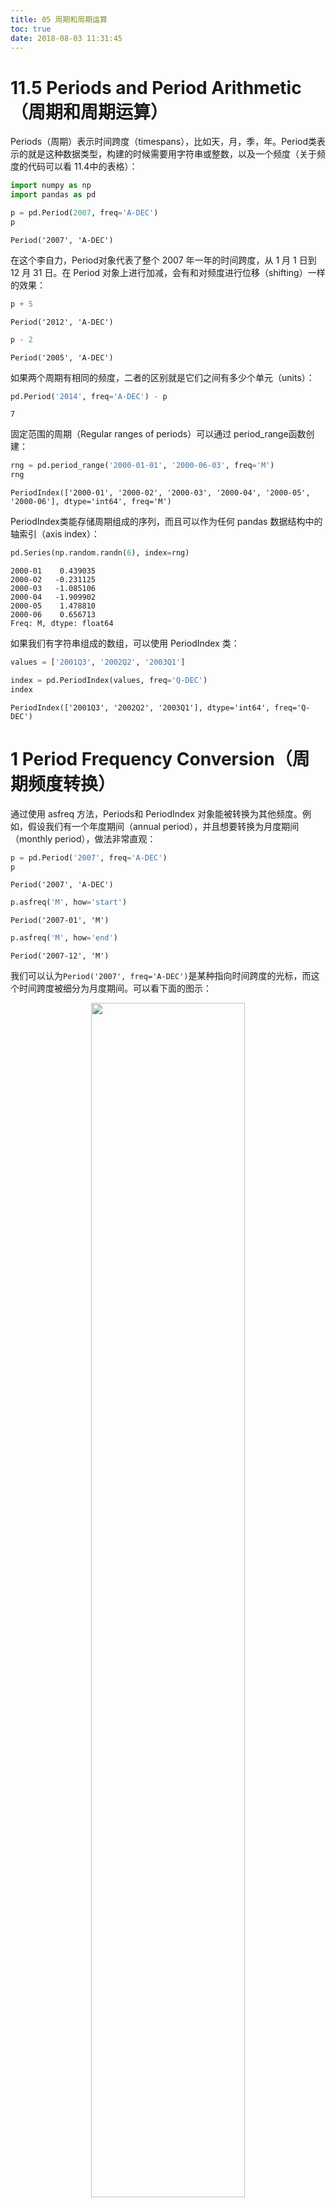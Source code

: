 ```yaml
---
title: 05 周期和周期运算
toc: true
date: 2018-08-03 11:31:45
---
```


# 11.5 Periods and Period Arithmetic（周期和周期运算）

Periods（周期）表示时间跨度（timespans），比如天，月，季，年。Period类表示的就是这种数据类型，构建的时候需要用字符串或整数，以及一个频度（关于频度的代码可以看 11.4中的表格）：


```Python
import numpy as np
import pandas as pd
```


```Python
p = pd.Period(2007, freq='A-DEC')
p
```




    Period('2007', 'A-DEC')



在这个李自力，Period对象代表了整个 2007 年一年的时间跨度，从 1 月 1 日到 12 月 31 日。在 Period 对象上进行加减，会有和对频度进行位移（shifting）一样的效果：


```Python
p + 5
```




    Period('2012', 'A-DEC')




```Python
p - 2
```




    Period('2005', 'A-DEC')



如果两个周期有相同的频度，二者的区别就是它们之间有多少个单元（units）：


```Python
pd.Period('2014', freq='A-DEC') - p
```




    7



固定范围的周期（Regular ranges of periods）可以通过 period_range函数创建：


```Python
rng = pd.period_range('2000-01-01', '2000-06-03', freq='M')
rng
```




    PeriodIndex(['2000-01', '2000-02', '2000-03', '2000-04', '2000-05', '2000-06'], dtype='int64', freq='M')



PeriodIndex类能存储周期组成的序列，而且可以作为任何 pandas 数据结构中的轴索引（axis index）：


```Python
pd.Series(np.random.randn(6), index=rng)
```




    2000-01    0.439035
    2000-02   -0.231125
    2000-03   -1.085106
    2000-04   -1.909902
    2000-05    1.478810
    2000-06    0.656713
    Freq: M, dtype: float64



如果我们有字符串组成的数组，可以使用 PeriodIndex 类：


```Python
values = ['2001Q3', '2002Q2', '2003Q1']
```


```Python
index = pd.PeriodIndex(values, freq='Q-DEC')
index
```




    PeriodIndex(['2001Q3', '2002Q2', '2003Q1'], dtype='int64', freq='Q-DEC')



# 1 Period Frequency Conversion（周期频度转换）

通过使用 asfreq 方法，Periods和 PeriodIndex 对象能被转换为其他频度。例如，假设我们有一个年度期间（annual period），并且想要转换为月度期间（monthly period），做法非常直观：


```Python
p = pd.Period('2007', freq='A-DEC')
p
```




    Period('2007', 'A-DEC')




```Python
p.asfreq('M', how='start')
```




    Period('2007-01', 'M')




```Python
p.asfreq('M', how='end')
```




    Period('2007-12', 'M')



我们可以认为`Period('2007', freq='A-DEC')`是某种指向时间跨度的光标，而这个时间跨度被细分为月度期间。可以看下面的图示：

<p align="center">
    <img width="70%" height="70%" src="http://images.iterate.site/blog/image/180803/ejkdk04ie9.png?imageslim">
</p>

如果一个财政年度（fiscal year）是在 1 月结束，而不是 12 月，那么对应的月度期间会不一样：


```Python
p = pd.Period('2007', freq='A-JUN')
p
```




    Period('2007', 'A-JUN')




```Python
p.asfreq('M', 'start')
```




    Period('2006-07', 'M')




```Python
p.asfreq('M', 'end')
```




    Period('2007-06', 'M')



当我们转换高频度为低频度时，pandas会根据 subperiod（次周期；子周期）的归属来决定 superperiod（超周期；母周期）。例如，在 A-JUN频度中，月份 Aug-2007其实是个 2008 周期的一部分：


```Python
p = pd.Period('Aug-2007', 'M')
```


```Python
p.asfreq('A-JUN')
```




    Period('2008', 'A-JUN')



整个 PeriodIndex 对象或时间序列可以被转换为一样的语义（semantics）：


```Python
rng = pd.period_range('2006', '2009', freq='A-DEC')
```


```Python
ts = pd.Series(np.random.randn(len(rng)), index=rng)
ts
```




    2006    0.391629
    2007    0.497413
    2008   -1.685639
    2009    0.939885
    Freq: A-DEC, dtype: float64




```Python
ts.asfreq('M', how='start')
```




    2006-01    0.391629
    2007-01    0.497413
    2008-01   -1.685639
    2009-01    0.939885
    Freq: M, dtype: float64



这里，年度周期可以用月度周期替换，对应的第一个月也会包含在每个年度周期里。如果我们想要每年的最后一个工作日的话，可以使用'B'频度，并指明我们想要周期的结尾：


```Python
ts.asfreq('B', how='end')
```




    2006-12-29    0.391629
    2007-12-31    0.497413
    2008-12-31   -1.685639
    2009-12-31    0.939885
    Freq: B, dtype: float64



# 2 Quarterly Period Frequencies（季度周期频度）

季度数据经常出现在会计，经济等领域。大部分季度数据都与财政年度结束日（fiscal year end）相关，比如 12 月最后一个工作日。因此，根据财政年度结束的不同，周期 2012Q4 也有不同的意义。pandas支持所有 12 个周期频度，从 Q-JAN到 Q-DEC：


```Python
p = pd.Period('2012Q4', freq='Q-JAN')
p
```




    Period('2012Q4', 'Q-JAN')



如果是财政年度结束日在一月份，那么 2012Q4 代表从 11 月到 1 月，可以用日频度查看。可以看下面的图示帮助理解：

<p align="center">
    <img width="70%" height="70%" src="http://images.iterate.site/blog/image/180803/ddHJJi4D8F.png?imageslim">
</p>


```Python
p.asfreq('D', 'start')
```




    Period('2011-11-01', 'D')




```Python
p.asfreq('D', 'end')
```




    Period('2012-01-31', 'D')



因此，做些简单的周期运算也是可能的，例如，获得每个季度的，第二个到最后一个工作日的，下午 4 点的时间戳：


```Python
p4pm = (p.asfreq('B', 'e') - 1).asfreq('T', 's') + 16 * 60
p4pm
```




    Period('2012-01-30 16:00', 'T')




```Python
p4pm.to_timestamp()
```




    Timestamp('2012-01-30 16:00:00')



还可以用 period_range产生季度范围数据。运算方法也一样：


```Python
rng = pd.period_range('2011Q3', '2012Q4', freq='Q-JAN')
```


```Python
ts = pd.Series(np.arange(len(rng)), index=rng)
ts
```




    2011Q3    0
    2011Q4    1
    2012Q1    2
    2012Q2    3
    2012Q3    4
    2012Q4    5
    Freq: Q-JAN, dtype: int64




```Python
new_rng = (rng.asfreq('B', 'e') - 1).asfreq('T', 's') + 16 * 60
```


```Python
ts.index = new_rng.to_timestamp()
ts
```




    2010-10-28 16:00:00    0
    2011-01-28 16:00:00    1
    2011-04-28 16:00:00    2
    2011-07-28 16:00:00    3
    2011-10-28 16:00:00    4
    2012-01-30 16:00:00    5
    dtype: int64



# 3 Converting Timestamps to Periods (and Back)（时间戳与周期相互转换）

用时间戳作为索引的 Series 和 DataFrame 对象，可以用 to_period方法转变为周期：


```Python
rng = pd.date_range('2000-01-01', periods=3, freq='M')
```


```Python
ts = pd.Series(np.random.randn(3), index=rng)
ts
```




    2000-01-31    1.556049
    2000-02-29   -0.708661
    2000-03-31   -0.154767
    Freq: M, dtype: float64




```Python
pts = ts.to_period()
pts
```




    2000-01    1.556049
    2000-02   -0.708661
    2000-03   -0.154767
    Freq: M, dtype: float64



因为周期是不重复的时间跨度（non-overlapping timespans），一个时间戳只能属于一个有指定频度的单独周期。尽管默认情况下新的 PeriodIndex 的频度会从时间戳中来推测，但我们也可以自己设定想要的频度。结果中有重复的周期也没有关系：


```Python
rng = pd.date_range('1/29/2000', periods=6, freq='D')
rng
```




    DatetimeIndex(['2000-01-29', '2000-01-30', '2000-01-31', '2000-02-01',
                   '2000-02-02', '2000-02-03'],
                  dtype='datetime64[ns]', freq='D')




```Python
ts2 = pd.Series(np.random.randn(6), index=rng)
ts2
```




    2000-01-29    1.115254
    2000-01-30   -1.813124
    2000-01-31    0.970670
    2000-02-01    1.306337
    2000-02-02    0.673274
    2000-02-03   -0.105436
    Freq: D, dtype: float64




```Python
ts2.to_period('M')
```




    2000-01    1.115254
    2000-01   -1.813124
    2000-01    0.970670
    2000-02    1.306337
    2000-02    0.673274
    2000-02   -0.105436
    Freq: M, dtype: float64



想转换回时间戳的话，使用 to_timestamp:


```Python
pts = ts2.to_period()
pts
```




    2000-01-29    1.115254
    2000-01-30   -1.813124
    2000-01-31    0.970670
    2000-02-01    1.306337
    2000-02-02    0.673274
    2000-02-03   -0.105436
    Freq: D, dtype: float64




```Python
pts.to_timestamp(how='end')
```




    2000-01-29    1.115254
    2000-01-30   -1.813124
    2000-01-31    0.970670
    2000-02-01    1.306337
    2000-02-02    0.673274
    2000-02-03   -0.105436
    Freq: D, dtype: float64



# 4 Creating a PeriodIndex from Arrays（从数组中创建一个周期索引）

有固定频度的数据集，有时会在很多列上存储时间跨度信息。例如，在下面的宏观经济数据及上，年度和季度在不同的列：


```Python
data = pd.read_csv('../examples/macrodata.csv')
data.head()
```




<div>
<table border="1" class="dataframe">
  <thead>
    <tr style="text-align: right;">
      <th></th>
      <th>year</th>
      <th>quarter</th>
      <th>realgdp</th>
      <th>realcons</th>
      <th>realinv</th>
      <th>realgovt</th>
      <th>realdpi</th>
      <th>cpi</th>
      <th>m1</th>
      <th>tbilrate</th>
      <th>unemp</th>
      <th>pop</th>
      <th>infl</th>
      <th>realint</th>
    </tr>
  </thead>
  <tbody>
    <tr>
      <th>0</th>
      <td>1959.0</td>
      <td>1.0</td>
      <td>2710.349</td>
      <td>1707.4</td>
      <td>286.898</td>
      <td>470.045</td>
      <td>1886.9</td>
      <td>28.98</td>
      <td>139.7</td>
      <td>2.82</td>
      <td>5.8</td>
      <td>177.146</td>
      <td>0.00</td>
      <td>0.00</td>
    </tr>
    <tr>
      <th>1</th>
      <td>1959.0</td>
      <td>2.0</td>
      <td>2778.801</td>
      <td>1733.7</td>
      <td>310.859</td>
      <td>481.301</td>
      <td>1919.7</td>
      <td>29.15</td>
      <td>141.7</td>
      <td>3.08</td>
      <td>5.1</td>
      <td>177.830</td>
      <td>2.34</td>
      <td>0.74</td>
    </tr>
    <tr>
      <th>2</th>
      <td>1959.0</td>
      <td>3.0</td>
      <td>2775.488</td>
      <td>1751.8</td>
      <td>289.226</td>
      <td>491.260</td>
      <td>1916.4</td>
      <td>29.35</td>
      <td>140.5</td>
      <td>3.82</td>
      <td>5.3</td>
      <td>178.657</td>
      <td>2.74</td>
      <td>1.09</td>
    </tr>
    <tr>
      <th>3</th>
      <td>1959.0</td>
      <td>4.0</td>
      <td>2785.204</td>
      <td>1753.7</td>
      <td>299.356</td>
      <td>484.052</td>
      <td>1931.3</td>
      <td>29.37</td>
      <td>140.0</td>
      <td>4.33</td>
      <td>5.6</td>
      <td>179.386</td>
      <td>0.27</td>
      <td>4.06</td>
    </tr>
    <tr>
      <th>4</th>
      <td>1960.0</td>
      <td>1.0</td>
      <td>2847.699</td>
      <td>1770.5</td>
      <td>331.722</td>
      <td>462.199</td>
      <td>1955.5</td>
      <td>29.54</td>
      <td>139.6</td>
      <td>3.50</td>
      <td>5.2</td>
      <td>180.007</td>
      <td>2.31</td>
      <td>1.19</td>
    </tr>
  </tbody>
</table>
</div>




```Python
data.year[:5]
```




    1959Q1    1959.0
    1959Q2    1959.0
    1959Q3    1959.0
    1959Q4    1959.0
    1960Q1    1960.0
    Freq: Q-DEC, Name: year, dtype: float64




```Python
data.quarter[:5]
```




    1959Q1    1.0
    1959Q2    2.0
    1959Q3    3.0
    1959Q4    4.0
    1960Q1    1.0
    Freq: Q-DEC, Name: quarter, dtype: float64



通过把这些数组传递给 PeriodIndex，并指定频度，我们可以把这些合并得到一个新的 DataFrame：


```Python
index = pd.PeriodIndex(year=data.year, quarter=data.quarter,
                       freq='Q-DEC')
index
```




    PeriodIndex(['1959Q1', '1959Q2', '1959Q3', '1959Q4', '1960Q1', '1960Q2',
                 '1960Q3', '1960Q4', '1961Q1', '1961Q2',
                 ...
                 '2007Q2', '2007Q3', '2007Q4', '2008Q1', '2008Q2', '2008Q3',
                 '2008Q4', '2009Q1', '2009Q2', '2009Q3'],
                dtype='int64', length=203, freq='Q-DEC')




```Python
data.index = index
```


```Python
data.head()
```




<div>
<table border="1" class="dataframe">
  <thead>
    <tr style="text-align: right;">
      <th></th>
      <th>year</th>
      <th>quarter</th>
      <th>realgdp</th>
      <th>realcons</th>
      <th>realinv</th>
      <th>realgovt</th>
      <th>realdpi</th>
      <th>cpi</th>
      <th>m1</th>
      <th>tbilrate</th>
      <th>unemp</th>
      <th>pop</th>
      <th>infl</th>
      <th>realint</th>
    </tr>
  </thead>
  <tbody>
    <tr>
      <th>1959Q1</th>
      <td>1959.0</td>
      <td>1.0</td>
      <td>2710.349</td>
      <td>1707.4</td>
      <td>286.898</td>
      <td>470.045</td>
      <td>1886.9</td>
      <td>28.98</td>
      <td>139.7</td>
      <td>2.82</td>
      <td>5.8</td>
      <td>177.146</td>
      <td>0.00</td>
      <td>0.00</td>
    </tr>
    <tr>
      <th>1959Q2</th>
      <td>1959.0</td>
      <td>2.0</td>
      <td>2778.801</td>
      <td>1733.7</td>
      <td>310.859</td>
      <td>481.301</td>
      <td>1919.7</td>
      <td>29.15</td>
      <td>141.7</td>
      <td>3.08</td>
      <td>5.1</td>
      <td>177.830</td>
      <td>2.34</td>
      <td>0.74</td>
    </tr>
    <tr>
      <th>1959Q3</th>
      <td>1959.0</td>
      <td>3.0</td>
      <td>2775.488</td>
      <td>1751.8</td>
      <td>289.226</td>
      <td>491.260</td>
      <td>1916.4</td>
      <td>29.35</td>
      <td>140.5</td>
      <td>3.82</td>
      <td>5.3</td>
      <td>178.657</td>
      <td>2.74</td>
      <td>1.09</td>
    </tr>
    <tr>
      <th>1959Q4</th>
      <td>1959.0</td>
      <td>4.0</td>
      <td>2785.204</td>
      <td>1753.7</td>
      <td>299.356</td>
      <td>484.052</td>
      <td>1931.3</td>
      <td>29.37</td>
      <td>140.0</td>
      <td>4.33</td>
      <td>5.6</td>
      <td>179.386</td>
      <td>0.27</td>
      <td>4.06</td>
    </tr>
    <tr>
      <th>1960Q1</th>
      <td>1960.0</td>
      <td>1.0</td>
      <td>2847.699</td>
      <td>1770.5</td>
      <td>331.722</td>
      <td>462.199</td>
      <td>1955.5</td>
      <td>29.54</td>
      <td>139.6</td>
      <td>3.50</td>
      <td>5.2</td>
      <td>180.007</td>
      <td>2.31</td>
      <td>1.19</td>
    </tr>
  </tbody>
</table>
</div>




```Python
data.infl[:5]
```




    1959Q1    0.00
    1959Q2    2.34
    1959Q3    2.74
    1959Q4    0.27
    1960Q1    2.31
    Freq: Q-DEC, Name: infl, dtype: float64
